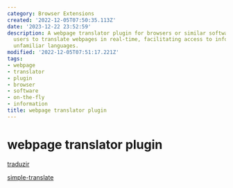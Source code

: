 ```yaml
---
category: Browser Extensions
created: '2022-12-05T07:50:35.113Z'
date: '2023-12-22 23:52:59'
description: A webpage translator plugin for browsers or similar software that enables
  users to translate webpages in real-time, facilitating access to information in
  unfamiliar languages.
modified: '2022-12-05T07:51:17.221Z'
tags:
- webpage
- translator
- plugin
- browser
- software
- on-the-fly
- information
title: webpage translator plugin
---
```


# webpage translator plugin

[traduzir](Traduzir-paginas-web)

[simple-translate](https://github.com/sienori/simple-translate)
